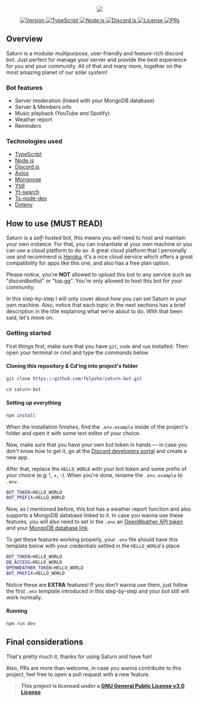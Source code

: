 <p align="center">
  <a href="https://github.com/felpshn/saturn-bot">
    <img src="https://github.com/felpshn/saturn-bot/blob/master/.github/project-banner.png">
  </a>
</p>

<p align="center">
  <a href="https://github.com/felpshn/saturn-bot/releases">
    <img src="https://img.shields.io/static/v1?label=version&message=3.x&color=5965E0&labelColor=121214" alt="Version">
  </a>
  <a href="https://www.typescriptlang.org/">
    <img src="https://img.shields.io/static/v1?label=built%20with&message=TypeScript&color=5965E0&labelColor=121214" alt="TypeScript">
  </a>
  <a href="https://nodejs.org/en/">
    <img src="https://img.shields.io/static/v1?label=built%20with&message=Node.js&color=5965E0&labelColor=121214" alt="Node.js">
  </a>
  <a href="https://github.com/discordjs/discord.js/">
    <img src="https://img.shields.io/static/v1?label=built%20with&message=Discord.js&color=5965E0&labelColor=121214" alt="Discord.js">
  </a>
  <a href="https://github.com/felpshn/saturn-bot/blob/master/LICENSE">
    <img src="https://img.shields.io/static/v1?label=license&message=GPL-v3.0&color=5965E0&labelColor=121214" alt="License">
  </a>
  <a href="https://makeapullrequest.com/">
    <img src="https://img.shields.io/static/v1?label=PRs&message=welcome&color=5965E0&labelColor=121214" alt="PRs">
  </a>
</p>

## Overview

Saturn is a modular multipurpose, user-friendly and feature-rich discord bot. Just perfect for manage your server and provide the best experience for you and your community. All of that and many more, together on the most amazing planet of our solar system!

### Bot features
- Server moderation (linked with your MongoDB database)
- Server & Members info
- Music playback (YouTube and Spotify)
- Weather report
- Reminders

### Technologies used
- [TypeScript](https://www.typescriptlang.org/)
- [Node.js](https://nodejs.org/en/)
- [Discord.js](https://github.com/discordjs/discord.js)
- [Axios](https://github.com/axios/axios)
- [Mongoose](https://github.com/Automattic/mongoose)
- [Ytdl](https://github.com/fent/node-ytdl-core)
- [Yt-search](https://github.com/talmobi/yt-search)
- [Ts-node-dev](https://github.com/wclr/ts-node-dev)
- [Dotenv](https://github.com/motdotla/dotenv)

## How to use (MUST READ)

Saturn is a *self-hosted* bot, this means you will need to host and maintain your own instance. For that, you can instantiate at your own machine or you can use a cloud platform to do so. A great cloud platform that I personally use and recommend is [Heroku](https://www.heroku.com/), it's a nice cloud service which offers a great compatibility for apps like this one, and also has a free plan option.

Please notice, you're **NOT** allowed to upload this bot to any service such as "discordbotlist" or "top.gg". You're only allowed to host this bot for your community.

In this step-by-step I will only cover about how you can set Saturn in your own machine. Also, notice that each topic in the next sections has a brief description in the title explaining what we're about to do. With that been said, let's move on.

### Getting started

First things first, make sure that you have `git`, `node` and `npm` installed. Then open your terminal or cmd and type the commands below.

#### Cloning this repository & Cd'ing into project's folder

```elm
git clone https://github.com/felpshn/saturn-bot.git

cd saturn-bot
```

#### Setting up everything

```elm
npm install
```

When the installation finishes, find the `.env.example` inside of the project's folder and open it with some text editor of your choice.

Now, make sure that you have your own bot token in hands — in case you don't know how to get it, go at the [Discord developers portal](https://discord.com/developers/) and create a new app.

After that, replace the `HELLO_WORLD` with your bot token and some prefix of your choice (e.g: !, +, -). When you're done, rename the `.env.example` to `.env`.

```bash
BOT_TOKEN=HELLO_WORLD
BOT_PREFIX=HELLO_WORLD
```

Now, as I mentioned before, this bot has a weather report function and also supports a MongoDB database linked to it. In case you wanna use these features, you will also need to set in the `.env` an [OpenWeather API token](https://openweathermap.org/api) and your [MongoDB database link](https://www.mongodb.com/).

To get these features working properly, your `.env` file should have this template below with your credentials settled in the `HELLO_WORLD`'s place.

```bash
BOT_TOKEN=HELLO_WORLD
DB_ACCESS=HELLO_WORLD
OPENWEATHER_TOKEN=HELLO_WORLD
BOT_PREFIX=HELLO_WORLD
```

Notice these are **EXTRA** features! If you don't wanna use them, just follow the first `.env` template introduced in this step-by-step and your bot still will work normally.

#### Running
```elm
npm run dev
```

## Final considerations

That's pretty much it, thanks for using Saturn and have fun!

Also, PRs are more than welcome, in case you wanna contribuite to this project, feel free to open a pull request with a new feature.

> **This project is licensed under a [GNU General Public License v3.0 License](https://github.com/felpshn/saturn-bot/blob/master/LICENSE)**